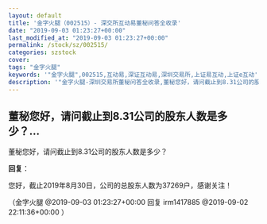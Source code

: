 ```yaml
---
layout: default
title: '金字火腿（002515）- 深交所互动易董秘问答全收录'
date: "2019-09-03 01:23:27+00:00"
last_modified_at: "2019-09-03 01:23:27+00:00"
permalink: /stock/sz/002515/
categories: szstock
cover: 
tags: "金字火腿"
keywords: '"金字火腿",002515,互动易,深证互动易,深圳交易所,上证易互动,上证e互动'
description: '"金字火腿-深圳交易所董秘问答全收录,董秘您好，请问截止到8.31公司的股东人数是多少？"'
---
```


## 董秘您好，请问截止到8.31公司的股东人数是多少？...

董秘您好，请问截止到8.31公司的股东人数是多少？

**回复**：

您好，截止2019年8月30日，公司的总股东人数为37269户，感谢关注！ 

（金字火腿  @2019-09-03 01:23:27+00:00 回复 irm1417885  @2019-09-02 22:11:36+00:00 ）


